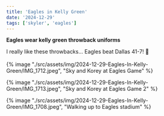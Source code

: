 ```yaml
---
title: 'Eagles in Kelly Green'
date: '2024-12-29'
tags: ['skyler', 'eagles']
---
```


**Eagles wear kelly green throwback uniforms**

I really like these throwbacks... Eagles beat Dallas 41-7! 🦅
<br />&nbsp;<br />
{% image "./src/assets/img/2024-12-29-Eagles-In-Kelly-Green/IMG_1712.jpeg", "Sky and Korey at Eagles Game" %}

{% image "./src/assets/img/2024-12-29-Eagles-In-Kelly-Green/IMG_1713.jpeg", "Sky and Korey at Eagles Game 2" %}

{% image "./src/assets/img/2024-12-29-Eagles-In-Kelly-Green/IMG_1708.jpeg", "Walking up to Eagles stadium" %}





